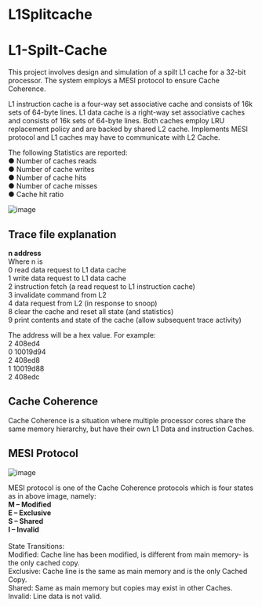 # L1Splitcache
# L1-Spilt-Cache

This project involves design and simulation of a spilt L1 cache for a 32-bit processor. 
The system employs a MESI protocol to ensure Cache Coherence. 

L1 instruction cache is a four-way set associative cache and consists of 16k sets of 64-byte lines. 
L1 data cache is a right-way set associative caches and consists of 16k sets of 64-byte lines. 
Both caches employ LRU replacement policy and are backed by shared L2 cache. Implements MESI protocol and L1 caches may have to communicate with L2 Cache. 

The following Statistics are reported: <br>
● Number of caches reads <br>
● Number of cache writes <br>
● Number of cache hits <br>
● Number of cache misses <br>
● Cache hit ratio <br>

![image](https://github.com/krishnaachyuth/L1-Spilt-Cache/assets/34981932/5d2aee6a-45f8-48b1-8c27-c44b8fb3d6da)

<h2>Trace file explanation</h2>

<b>n address</b><br>
 Where n is<br>
 0 read data request to L1 data cache<br>
 1 write data request to L1 data cache<br>
 2 instruction fetch (a read request to L1 instruction cache)<br>
 3 invalidate command from L2<br>
 4 data request from L2 (in response to snoop)<br>
 8 clear the cache and reset all state (and statistics)<br>
 9 print contents and state of the cache (allow subsequent trace activity)<br>

The address will be a hex value. For example:<br>
2 408ed4<br>
0 10019d94<br>
2 408ed8<br>
1 10019d88<br>
2 408edc<br>

<h2> Cache Coherence </h2>
 Cache Coherence is a situation where multiple processor cores share the 
same memory hierarchy, but have their own L1 Data and instruction Caches. <br>

<h2> MESI Protocol </h2>

![image](https://github.com/krishnaachyuth/L1-Spilt-Cache/assets/34981932/c6033736-bd95-4e3e-8d12-d49ce3926ccb)

MESI protocol is one of the Cache Coherence protocols which is four states as in above image, 
namely: <br>
<b>M – Modified</b><br> 
<b>E – Exclusive</b><br>
<b>S – Shared</b><br>
<b>I – Invalid</b><br>
<br>
State Transitions: <br>
Modified: Cache line has been modified, is different from main memory- is the only cached copy.<br>
Exclusive: Cache line is the same as main memory and is the only Cached Copy.<br>
Shared: Same as main memory but copies may exist in other Caches. <br>
Invalid: Line data is not valid.<br>
